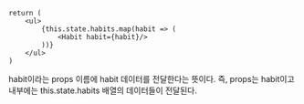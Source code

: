 ```
return (
    <ul>
        {this.state.habits.map(habit => (
            <Habit habit={habit}/>
        ))}
    </ul>
)
```

habit이라는 props 이름에 habit 데이터를 전달한다는 뜻이다. 즉, props는 habit이고 내부에는 this.state.habits 배열의 데이터들이 전달된다.
